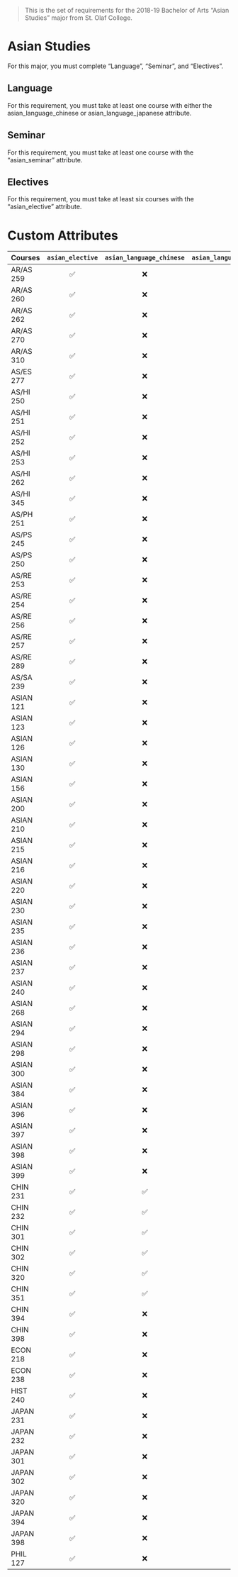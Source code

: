 > This is the set of requirements for the 2018-19 Bachelor of Arts “Asian Studies” major from St. Olaf College.

# Asian Studies
For this major, you must complete “Language”, “Seminar”, and “Electives”.

## Language
For this requirement, you must take at least one course with either the asian_language_chinese or asian_language_japanese attribute.


## Seminar
For this requirement, you must take at least one course with the “asian_seminar” attribute.


## Electives
For this requirement, you must take at least six courses with the “asian_elective” attribute.

# Custom Attributes

Courses | `asian_elective` | `asian_language_chinese` | `asian_language_japanese` | `asian_region_china` | `asian_region_japan` | `asian_seminar`
--- | :---: | :---: | :---: | :---: | :---: | :---:
AR/AS 259 | ✅ | ❌ | ❌ | ❌ | ❌ | ❌
AR/AS 260 | ✅ | ❌ | ❌ | ❌ | ❌ | ❌
AR/AS 262 | ✅ | ❌ | ❌ | ❌ | ❌ | ❌
AR/AS 270 | ✅ | ❌ | ❌ | ❌ | ❌ | ❌
AR/AS 310 | ✅ | ❌ | ❌ | ❌ | ❌ | ❌
AS/ES 277 | ✅ | ❌ | ❌ | ❌ | ❌ | ❌
AS/HI 250 | ✅ | ❌ | ❌ | ❌ | ❌ | ❌
AS/HI 251 | ✅ | ❌ | ❌ | ❌ | ❌ | ❌
AS/HI 252 | ✅ | ❌ | ❌ | ❌ | ❌ | ❌
AS/HI 253 | ✅ | ❌ | ❌ | ❌ | ❌ | ❌
AS/HI 262 | ✅ | ❌ | ❌ | ❌ | ❌ | ❌
AS/HI 345 | ✅ | ❌ | ❌ | ❌ | ❌ | ❌
AS/PH 251 | ✅ | ❌ | ❌ | ❌ | ❌ | ❌
AS/PS 245 | ✅ | ❌ | ❌ | ❌ | ❌ | ❌
AS/PS 250 | ✅ | ❌ | ❌ | ❌ | ❌ | ❌
AS/RE 253 | ✅ | ❌ | ❌ | ❌ | ❌ | ❌
AS/RE 254 | ✅ | ❌ | ❌ | ❌ | ❌ | ❌
AS/RE 256 | ✅ | ❌ | ❌ | ❌ | ❌ | ❌
AS/RE 257 | ✅ | ❌ | ❌ | ❌ | ❌ | ❌
AS/RE 289 | ✅ | ❌ | ❌ | ❌ | ❌ | ❌
AS/SA 239 | ✅ | ❌ | ❌ | ❌ | ❌ | ❌
ASIAN 121 | ✅ | ❌ | ❌ | ❌ | ❌ | ❌
ASIAN 123 | ✅ | ❌ | ❌ | ❌ | ❌ | ❌
ASIAN 126 | ✅ | ❌ | ❌ | ❌ | ❌ | ❌
ASIAN 130 | ✅ | ❌ | ❌ | ❌ | ❌ | ❌
ASIAN 156 | ✅ | ❌ | ❌ | ❌ | ❌ | ❌
ASIAN 200 | ✅ | ❌ | ❌ | ❌ | ❌ | ❌
ASIAN 210 | ✅ | ❌ | ❌ | ❌ | ❌ | ❌
ASIAN 215 | ✅ | ❌ | ❌ | ❌ | ❌ | ❌
ASIAN 216 | ✅ | ❌ | ❌ | ❌ | ❌ | ❌
ASIAN 220 | ✅ | ❌ | ❌ | ❌ | ❌ | ❌
ASIAN 230 | ✅ | ❌ | ❌ | ❌ | ❌ | ❌
ASIAN 235 | ✅ | ❌ | ❌ | ❌ | ❌ | ❌
ASIAN 236 | ✅ | ❌ | ❌ | ❌ | ❌ | ❌
ASIAN 237 | ✅ | ❌ | ❌ | ❌ | ❌ | ❌
ASIAN 240 | ✅ | ❌ | ❌ | ❌ | ✅ | ❌
ASIAN 268 | ✅ | ❌ | ❌ | ❌ | ❌ | ❌
ASIAN 294 | ✅ | ❌ | ❌ | ❌ | ❌ | ❌
ASIAN 298 | ✅ | ❌ | ❌ | ❌ | ❌ | ❌
ASIAN 300 | ✅ | ❌ | ❌ | ❌ | ❌ | ❌
ASIAN 384 | ✅ | ❌ | ❌ | ❌ | ❌ | ❌
ASIAN 396 | ✅ | ❌ | ❌ | ❌ | ❌ | ❌
ASIAN 397 | ✅ | ❌ | ❌ | ❌ | ❌ | ✅
ASIAN 398 | ✅ | ❌ | ❌ | ❌ | ❌ | ❌
ASIAN 399 | ✅ | ❌ | ❌ | ❌ | ❌ | ✅
CHIN 231 | ✅ | ✅ | ❌ | ✅ | ❌ | ❌
CHIN 232 | ✅ | ✅ | ❌ | ✅ | ❌ | ❌
CHIN 301 | ✅ | ✅ | ❌ | ✅ | ❌ | ❌
CHIN 302 | ✅ | ✅ | ❌ | ✅ | ❌ | ❌
CHIN 320 | ✅ | ✅ | ❌ | ✅ | ❌ | ❌
CHIN 351 | ✅ | ✅ | ❌ | ✅ | ❌ | ❌
CHIN 394 | ✅ | ❌ | ❌ | ❌ | ❌ | ❌
CHIN 398 | ✅ | ❌ | ❌ | ❌ | ❌ | ❌
ECON 218 | ✅ | ❌ | ❌ | ❌ | ❌ | ❌
ECON 238 | ✅ | ❌ | ❌ | ❌ | ❌ | ❌
HIST 240 | ✅ | ❌ | ❌ | ❌ | ❌ | ❌
JAPAN 231 | ✅ | ❌ | ✅ | ❌ | ✅ | ❌
JAPAN 232 | ✅ | ❌ | ✅ | ❌ | ✅ | ❌
JAPAN 301 | ✅ | ❌ | ✅ | ❌ | ✅ | ❌
JAPAN 302 | ✅ | ❌ | ✅ | ❌ | ✅ | ❌
JAPAN 320 | ✅ | ❌ | ✅ | ❌ | ✅ | ❌
JAPAN 394 | ✅ | ❌ | ❌ | ❌ | ❌ | ❌
JAPAN 398 | ✅ | ❌ | ❌ | ❌ | ❌ | ❌
PHIL 127 | ✅ | ❌ | ❌ | ❌ | ❌ | ❌

